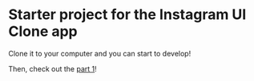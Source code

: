# Starter project for the Instagram UI Clone app
Clone it to your computer and you can start to develop!

Then, check out the [part 1](https://github.com/mercihohmann/flutter-instagram-ui-clone-homescreen-part1)!
